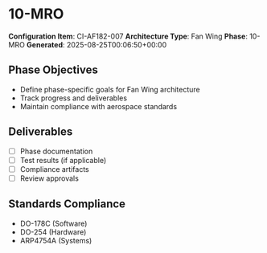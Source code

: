 # 10-MRO

**Configuration Item**: CI-AF182-007
**Architecture Type**: Fan Wing
**Phase**: 10-MRO
**Generated**: 2025-08-25T00:06:50+00:00

## Phase Objectives
- Define phase-specific goals for Fan Wing architecture
- Track progress and deliverables
- Maintain compliance with aerospace standards

## Deliverables
- [ ] Phase documentation
- [ ] Test results (if applicable)
- [ ] Compliance artifacts
- [ ] Review approvals

## Standards Compliance
- DO-178C (Software)
- DO-254 (Hardware)
- ARP4754A (Systems)
